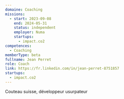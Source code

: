 ```yaml
---
domaine: Coaching
missions:
  - start: 2023-09-08
    end: 2024-05-31
    status: independent
    employer: Numa
    startups:
      - impact.co2
competences:
  - Coaching
memberType: beta
fullname: Jean Perret
role: Coach
link: https://fr.linkedin.com/in/jean-perret-8751857
startups:
  - impact.co2
---
```

Couteau suisse, développeur usurpateur